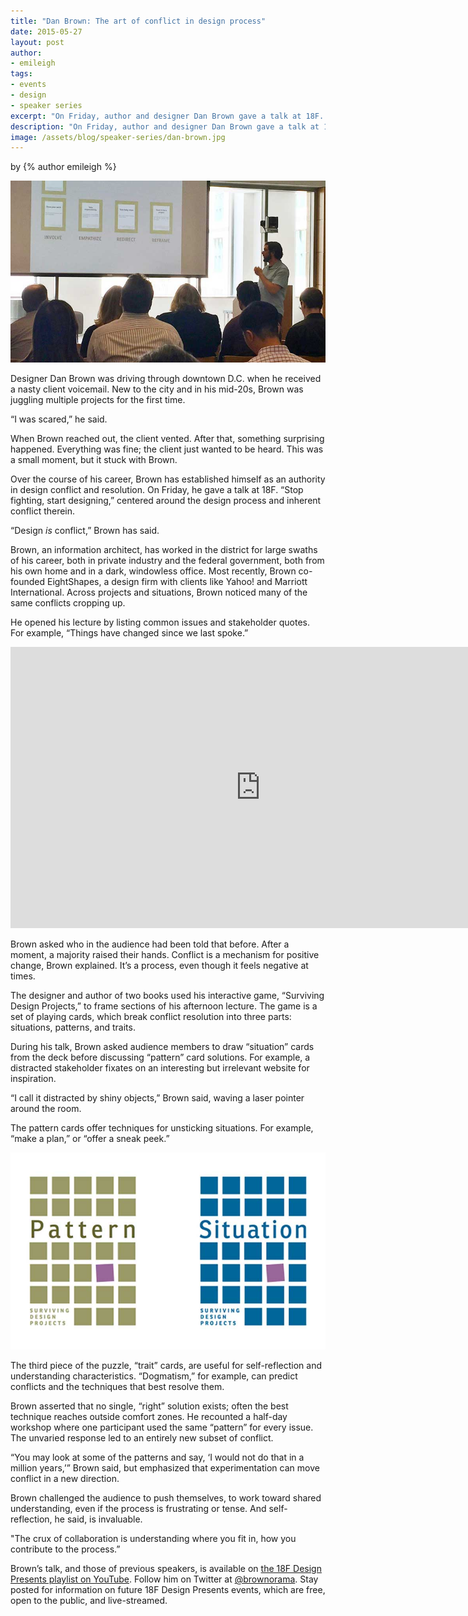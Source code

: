```yaml
---
title: "Dan Brown: The art of conflict in design process"
date: 2015-05-27
layout: post
author:
- emileigh
tags:
- events
- design
- speaker series
excerpt: "On Friday, author and designer Dan Brown gave a talk at 18F. “Stop fighting, start designing,” centered around the design process and inherent conflict therein."
description: "On Friday, author and designer Dan Brown gave a talk at 18F. “Stop fighting, start designing,” centered around the design process and inherent conflict therein."
image: /assets/blog/speaker-series/dan-brown.jpg
---
```


<p class="authors">
  by {% author emileigh %}
</p>

![Dan Brown presents at 18F](/assets/blog/speaker-series/dan-brown.jpg)

Designer Dan Brown was driving through downtown D.C. when he received a
nasty client voicemail. New to the city and in his mid-20s, Brown was
juggling multiple projects for the first time.

“I was scared,” he said.

When Brown reached out, the client vented. After that, something
surprising happened. Everything was fine; the client just wanted to be
heard. This was a small moment, but it stuck with Brown.

Over the course of his career, Brown has established himself as an
authority in design conflict and resolution. On Friday, he gave a talk
at 18F. “Stop fighting, start designing,” centered around the design
process and inherent conflict therein.

“Design *is* conflict,” Brown has said.

Brown, an information architect, has worked in the district for large swaths of
his career, both in private industry and the federal government, both
from his own home and in a dark, windowless office. Most recently, Brown
co-founded EightShapes, a design firm with clients like Yahoo! and
Marriott International. Across projects and situations, Brown noticed
many of the same conflicts cropping up.

He opened his lecture by listing common issues and stakeholder quotes.
For example, “Things have changed since we last spoke.”

<iframe width="800" height="450"
src="https://www.youtube.com/embed/mO8PiHST5CI?start=159"
frameborder="0" allowfullscreen></iframe>

Brown asked who in the audience had been told that before. After a
moment, a majority raised their hands. Conflict is a mechanism for
positive change, Brown explained. It’s a process, even though it feels
negative at times.

The designer and author of two books used his interactive game,
“Surviving Design Projects,” to frame sections of his afternoon lecture.
The game is a set of playing cards, which break conflict resolution into
three parts: situations, patterns, and traits.

During his talk, Brown asked audience members to draw “situation” cards
from the deck before discussing “pattern” card solutions. For example, a
distracted stakeholder fixates on an interesting but irrelevant website
for inspiration.

“I call it distracted by shiny objects,” Brown said, waving a laser
pointer around the room.

The pattern cards offer techniques for unsticking situations. For
example, “make a plan,” or “offer a sneak peek.”

![Pattern and situation cards](/assets/blog/speaker-series/pattern-situation.jpg)

The third piece of the puzzle, “trait” cards, are useful for
self-reflection and understanding characteristics. “Dogmatism,” for
example, can predict conflicts and the techniques that best resolve
them.

Brown asserted that no single, “right” solution exists; often the best
technique reaches outside comfort zones. He recounted a half-day
workshop where one participant used the same “pattern” for every issue.
The unvaried response led to an entirely new subset of conflict.

“You may look at some of the patterns and say, ‘I would not do that in a
million years,’” Brown said, but emphasized that experimentation can
move conflict in a new direction.

Brown challenged the audience to push themselves, to work toward shared
understanding, even if the process is frustrating or tense. And
self-reflection, he said, is invaluable.

"The crux of collaboration is understanding where you fit in, how you
contribute to the process.”

Brown’s talk, and those of previous speakers, is available on [the 18F
Design Presents playlist on YouTube](https://www.youtube.com/playlist?list=PLvdwyPgXnxxXuPlGB9_-Y0qm_eTnKHW-i).
Follow him on Twitter at [@brownorama](https://twitter.com/brownorama).
Stay posted for information on future 18F Design Presents events, which
are free, open to the public, and live-streamed.
